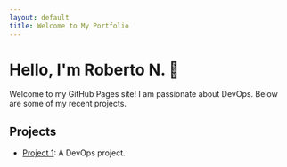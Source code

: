 ```yaml
---
layout: default
title: Welcome to My Portfolio
---
```


# Hello, I'm Roberto N. 👋

Welcome to my GitHub Pages site! I am passionate about DevOps. Below are some of my recent projects.

## Projects
- [Project 1](https://github.com/robert1oo/devops): A DevOps project.
